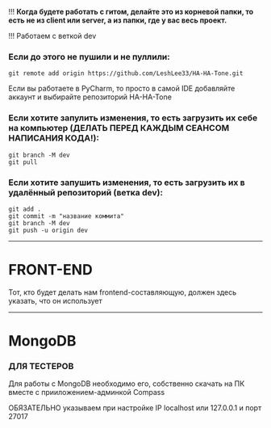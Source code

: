!!! **Когда будете работать с гитом, делайте это из корневой папки, то есть не из client или server, a из папки, где у вас весь проект.**

!!! Работаем с веткой dev

### Если до этого не пушили и не пуллили:
```
git remote add origin https://github.com/LeshLee33/HA-HA-Tone.git
```

Если вы работаете в PyCharm, то просто в самой IDE добавляйте аккаунт и выбирайте репозиторий HA-HA-Tone

### Если хотите запулить изменения, то есть загрузить их себе на компьютер (**ДЕЛАТЬ ПЕРЕД КАЖДЫМ СЕАНСОМ НАПИСАНИЯ КОДА!**):
```
git branch -M dev
git pull
```

### Если хотите запушить изменения, то есть загрузить их в удалённый репозиторий (ветка dev):
```
git add .
git commit -m "название коммита"
git branch -M dev
git push -u origin dev
```

---

# FRONT-END

Тот, кто будет делать нам frontend-составляющую, должен здесь указать, что он использует

---

# MongoDB

### ДЛЯ ТЕСТЕРОВ

Для работы с MongoDB необходимо его, собственно скачать на ПК вместе с прииложением-админкой Compass

ОБЯЗАТЕЛЬНО указываем при настройке IP localhost или 127.0.0.1 и порт 27017